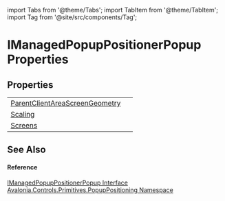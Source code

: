 import Tabs from '@theme/Tabs'; 
import TabItem from '@theme/TabItem'; 
import Tag from '@site/src/components/Tag'; 

# IManagedPopupPositionerPopup Properties




## Properties
<table>
<tr>
<td><a href="P_Avalonia_Controls_Primitives_PopupPositioning_IManagedPopupPositionerPopup_ParentClientAreaScreenGeometry">ParentClientAreaScreenGeometry</a></td>
<td> </td>
</tr>
<tr>
<td><a href="P_Avalonia_Controls_Primitives_PopupPositioning_IManagedPopupPositionerPopup_Scaling">Scaling</a></td>
<td> </td>
</tr>
<tr>
<td><a href="P_Avalonia_Controls_Primitives_PopupPositioning_IManagedPopupPositionerPopup_Screens">Screens</a></td>
<td> </td>
</tr>
</table>

## See Also


#### Reference
<a href="T_Avalonia_Controls_Primitives_PopupPositioning_IManagedPopupPositionerPopup">IManagedPopupPositionerPopup Interface</a>  
<a href="N_Avalonia_Controls_Primitives_PopupPositioning">Avalonia.Controls.Primitives.PopupPositioning Namespace</a>  
